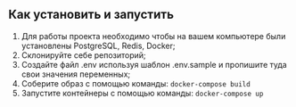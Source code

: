 ## Как установить и запустить 
1. Для работы проекта необходимо чтобы на вашем компьютере были установлены PostgreSQL, Redis, Docker;
2. Склонируйте себе репозиторий;
3. Создайте файл .env используя шаблон .env.sample и пропишите туда свои значения переменных;
4. Соберите образ с помощью команды: `docker-compose build`
5. Запустите контейнеры с помощью команды: `docker-compose up`
